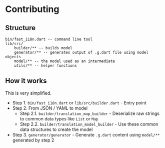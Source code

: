# Contributing

## Structure

```
bin/fast_i18n.dart -- command line tool
lib/src/
    builder/** -- builds model
    generator/** -- generates output of .g.dart file using model objects
    model/** -- the model used as an intermediate 
    utils/** -- helper functions
```

## How it works

This is very simplified.

* Step 1. `bin/fast_i18n.dart` or `lib/src/builder.dart` - Entry point
* Step 2.  From JSON / YAML to model
    * Step 2.1. `builder/translation_map_builder` - Deserialize raw strings to common data types like `List` or `Map`
    * Step 2.2. `builder/translation_model_builder` - Use these common data structures to create the model
* Step 3. `generator/generator` - Generate `.g.dart` content using `model/**` generated by step 2
